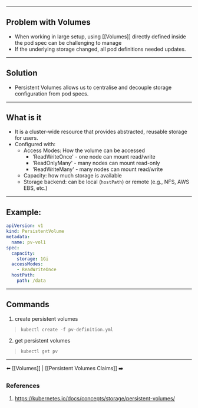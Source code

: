 ___
## Problem with Volumes
- When working in large setup, using [[Volumes]] directly defined inside the pod spec can be challenging to manage
- If the underlying storage changed, all pod definitions needed updates.
___
## Solution
-  Persistent Volumes allows us to centralise and decouple storage configuration from pod specs.

___
## What is it

- It is a cluster-wide resource that provides abstracted, reusable storage for users.
- Configured with:
	-  Access Modes: How the volume can be accessed
	    -  'ReadWriteOnce' - one node can mount read/write
	    -  'ReadOnlyMany' - many nodes can mount read-only
	    - 'ReadWriteMany' - many nodes can mount read/write
  - Capacity: how much storage is available
  - Storage backend: can be local (`hostPath`) or remote (e.g., NFS, AWS EBS, etc.)

---

## Example:

```yaml
apiVersion: v1
kind: PersistentVolume
metadata:
  name: pv-vol1
spec:
  capacity:
    storage: 1Gi
  accessModes:
    - ReadWriteOnce
  hostPath:
    path: /data
```
___
## Commands
1. create persistent volumes
>`kubectl create -f pv-definition.yml` 
2. get persistent volumes
> `kubectl get pv`
___
⬅️ [[Volumes]] | [[Persistent Volumes Claims]] ➡️
### References
1. https://kubernetes.io/docs/concepts/storage/persistent-volumes/